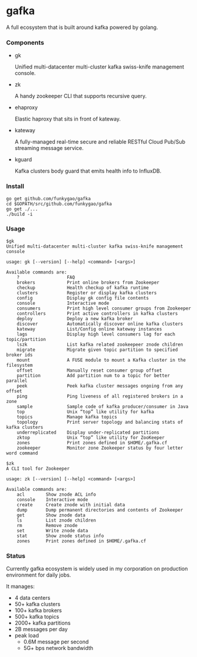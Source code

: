 # gafka 
A full ecosystem that is built around kafka powered by golang.

### Components

- gk
 
  Unified multi-datacenter multi-cluster kafka swiss-knife management console.

- zk

  A handy zookeeper CLI that supports recursive query.

- ehaproxy

  Elastic haproxy that sits in front of kateway.

- kateway

  A fully-managed real-time secure and reliable RESTful Cloud Pub/Sub streaming message service.

- kguard

  Kafka clusters body guard that emits health info to InfluxDB.

### Install

    go get github.com/funkygao/gafka
    cd $GOPATH/src/github.com/funkygao/gafka
    go get ./...
    ./build -i

### Usage

    $gk
    Unified multi-datacenter multi-cluster kafka swiss-knife management console
    
    usage: gk [--version] [--help] <command> [<args>]
    
    Available commands are:
        ?                  FAQ
        brokers            Print online brokers from Zookeeper
        checkup            Health checkup of kafka runtime
        clusters           Register or display kafka clusters
        config             Display gk config file contents
        console            Interactive mode
        consumers          Print high level consumer groups from Zookeeper
        controllers        Print active controllers in kafka clusters
        deploy             Deploy a new kafka broker
        discover           Automatically discover online kafka clusters
        kateway            List/Config online kateway instances
        lags               Display high level consumers lag for each topic/partition
        lszk               List kafka related zookeepeer znode children
        migrate            Migrate given topic partition to specified broker ids
        mount              A FUSE module to mount a Kafka cluster in the filesystem
        offset             Manually reset consumer group offset
        partition          Add partition num to a topic for better parallel
        peek               Peek kafka cluster messages ongoing from any offset
        ping               Ping liveness of all registered brokers in a zone
        sample             Sample code of kafka producer/consumer in Java
        top                Unix “top” like utility for kafka
        topics             Manage kafka topics
        topology           Print server topology and balancing stats of kafka clusters
        underreplicated    Display under-replicated partitions
        zktop              Unix “top” like utility for ZooKeeper
        zones              Print zones defined in $HOME/.gafka.cf
        zookeeper          Monitor zone Zookeeper status by four letter word command
    
    $zk
    A CLI tool for Zookeeper
    
    usage: zk [--version] [--help] <command> [<args>]
    
    Available commands are:
        acl        Show znode ACL info
        console    Interactive mode
        create     Create znode with initial data
        dump       Dump permanent directories and contents of Zookeeper
        get        Show znode data
        ls         List znode children
        rm         Remove znode
        set        Write znode data
        stat       Show znode status info
        zones      Print zones defined in $HOME/.gafka.cf
   
### Status

Currently gafka ecosystem is widely used in my corporation on production environment for daily jobs.

It manages:
- 4 data centers 
- 50+ kafka clusters
- 100+ kafka brokers
- 500+ kafka topics
- 2000+ kafka partitions
- 2B messages per day
- peak load
  - 0.6M message per second
  - 5G+ bps network bandwidth
